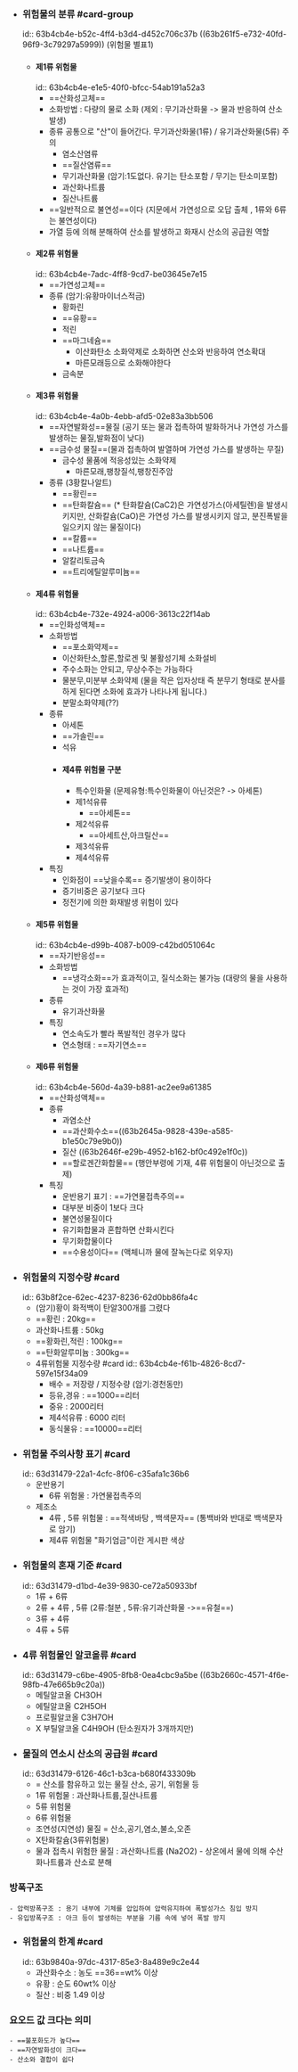 - ### 위험물의 분류 #card-group
  id:: 63b4cb4e-b52c-4ff4-b3d4-d452c706c37b
  ((63b261f5-e732-40fd-96f9-3c79297a5999)) (위험물 별표1)
	- #### 제1류 위험물
	  id:: 63b4cb4e-e1e5-40f0-bfcc-54ab191a52a3
		- ==산화성고체==
		- 소화방법 : 다량의 물로 소화 (제외 : 무기과산화물 -> 물과 반응하여 산소 발생)
		- 종류
		  공통으로 "산"이 들어간다. 무기과산화물(1류) / 유기과산화물(5류) 주의
			- 염소산염류
			- ==질산염류==
			- 무기과산화물 (암기:1도없다. 유기는 탄소포함 / 무기는 탄소미포함)
			- 과산화나트륨
			- 질산나트륨
		- ==일반적으로 불연성==이다 (지문에서 가연성으로 오답 출체 , 1류와 6류는 불연성이다)
		- 가열 등에 의해 분해하여 산소를 발생하고 화재시 산소의 공급원 역할
	- #### 제2류 위험물
	  id:: 63b4cb4e-7adc-4ff8-9cd7-be03645e7e15
		- ==가연성고체==
		- 종류 (암기:유황마이너스적금)
			- 황화린
			- ==유황==
			- 적린
			- ==마그네슘==
				- 이산화탄소 소화약제로 소화하면 산소와 반응하여 연소확대
				- 마른모래등으로 소화해야한다
			- 금속분
	- #### 제3류 위험물
	  id:: 63b4cb4e-4a0b-4ebb-afd5-02e83a3bb506
		- ==자연발화성==물질 (공기 또는 물과 접촉하여 발화하거나 가연성 가스를 발생하는 물질,발화점이 낮다)
		- ==금수성 물질==(물과 접촉하여 발열하며 가연성 가스를 발생하는 무질)
			- 금수성 물품에 적응성있는 소화약제
				- 마른모래,팽창질석,팽창진주암
		- 종류 (3황칼나알트)
			- ==황린==
			- ==탄화칼슘==  (* 탄화칼슘(CaC2)은 가연성가스(아세틸렌)을 발생시키지만, 산화칼슘(CaO)은 가연성 가스를 발생시키지 않고, 분진폭발을 일으키지 않는 물질이다)
			- ==칼륨==
			- ==나트륨==
			- 알칼리토금속
			- ==트리에틸알루미늄==
	- #### 제4류 위험물
	  id:: 63b4cb4e-732e-4924-a006-3613c22f14ab
		- ==인화성액체==
		- 소화방법
			- ==포소화약제==
			- 이산화탄소,할론,할로겐 및 불활성기체 소화설비
			- 주수소화는 안되고, 무상수주는 가능하다
			- 물분무,미분부 소화약제 (물을 작은 입자상태 즉 분무기 형태로 분사를 하게 된다면 소화에 효과가 나타나게 됩니다.)
			- 분말소화약제(??)
		- 종류
			- 아세톤
			- ==가솔린==
			- 석유
			- #### 제4류 위험물 구분
				- 특수인화물 (문제유형:특수인화물이 아닌것은? -> 아세톤)
				- 제1석유류
					- ==아세톤==
				- 제2석유류
					- ==아세트산,아크릴산==
				- 제3석유류
				- 제4석유류
		- 특징
			- 인화점이 ==낮을수록== 증기발생이 용이하다
			- 증기비중은 공기보다 크다
			- 정전기에 의한 화재발생 위험이 있다
	- #### 제5류 위험물
	  id:: 63b4cb4e-d99b-4087-b009-c42bd051064c
		- ==자기반응성==
		- 소화방법
			- ==냉각소화==가 효과적이고, 질식소화는 불가능 (대량의 물을 사용하는 것이 가장 효과적)
		- 종류
			- 유기과산화물
		- 특징
			- 연소속도가 빨라 폭발적인 경우가 많다
			- 연소형태 : ==자기연소==
	- #### 제6류 위험물
	  id:: 63b4cb4e-560d-4a39-b881-ac2ee9a61385
		- ==산화성액체==
		- 종류
			- 과염소산
			- ==과산화수소==((63b2645a-9828-439e-a585-b1e50c79e9b0))
			- 질산 ((63b2646f-e29b-4952-b162-bf0c492e1f0c))
			- ==할로겐간화합물== (행안부령에 기재, 4류 위험물이 아닌것으로 출제)
		- 특징
			- 운반용기 표기 : ==가연물접촉주의==
			- 대부분 비중이 1보다 크다
			- 불연성물질이다
			- 유기화합물과 혼합하면 산화시킨다
			- 무기화합물이다
			- ==수용성이다== (액체니까 물에 잘녹는다로 외우자)
- ### 위험물의 지정수량 #card
  id:: 63b8f2ce-62ec-4237-8236-62d0bb86fa4c
	- (암기)황이 화적백이 탄알300개를 그렸다
	- ==황린 : 20kg==
	- 과산화나트륨 : 50kg
	- ==황화린,적린 : 100kg==
	- ==탄화알루미늄 : 300kg==
	- 4류위험물 지정수량 #card
	  id:: 63b4cb4e-f61b-4826-8cd7-597e15f34a09
		- 배수 = 저장량 / 지정수량 (암기:경천동만)
		- 등유,경유 : ==1000==리터
		- 중유 : 2000리터
		- 제4석유류 : 6000 리터
		- 동식물유 : ==10000==리터
- ### 위험물 주의사항 표기 #card
  id:: 63d31479-22a1-4cfc-8f06-c35afa1c36b6
	- 운반용기
		- 6류 위험물 : 가연물접촉주의
	- 제조소
		- 4류 , 5류 위험물 : ==적색바탕 , 백색문자==  (통백바와 반대로 백색문자로 암기)
		- 제4류 위험물 "화기엄금"이란 게시판 색상
- ### 위험물의 혼재 기준 #card
  id:: 63d31479-d1bd-4e39-9830-ce72a50933bf
	- 1류 + 6류
	- 2류 + 4류 , 5류  (2류:철분 , 5류:유기과산화물 ->==유철==)
	- 3류 + 4류
	- 4류 + 5류
- ### 4류 위험물인 알코올류 #card
  id:: 63d31479-c6be-4905-8fb8-0ea4cbc9a5be
  ((63b2660c-4571-4f6e-98fb-47e665b9c20a))
	- 메틸알코올 CH3OH
	- 에틸알코올 C2H5OH
	- 프로필알코올 C3H7OH
	- X 부틸알코올 C4H9OH (탄소원자가 3개까지만)
- ### 물질의 연소시 산소의 공급원 #card
  id:: 63d31479-6126-46c1-b3ca-b680f433309b
	- = 산소를 함유하고 있는 물질 산소, 공기, 위험물 등
	- 1류 위험물 : 과산화나트륨,질산나트륨
	- 5류 위험물
	- 6류 위험물
	- 조연성(지연성) 물질 = 산소,공기,염소,불소,오존
	- X탄화칼슘(3류위험물)
	- 물과 접촉시 위험한 물질 :  과산화나트륨 (Na2O2) - 상온에서 물에 의해 수산화나트륨과 산소로 분해
### 방폭구조
	- 압력방폭구조 : 용기 내부에 기체를 압입하여 압력유지하여 폭발성가스 침입 방지
	- 유입방폭구조 : 아크 등이 발생하는 부분을 기름 속에 넣어 폭발 방지
- ### 위험물의 한계 #card
  id:: 63b9840a-97dc-4317-85e3-8a489e9c2e44
	- 과산화수소 : 농도 ==36==wt% 이상
	- 유황 : 순도 60wt% 이상
	- 질산 : 비중 1.49 이상
### 요오드 값 크다는 의미
	- ==불포화도가 높다==
	- ==자연발화성이 크다==
	- 산소와 결합이 쉽다